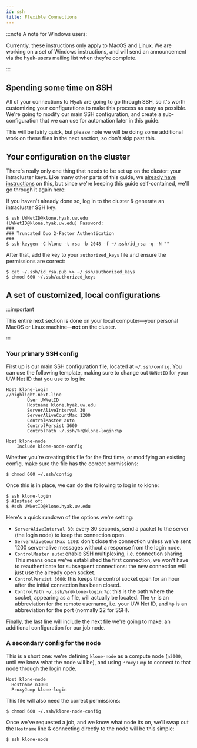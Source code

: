 ```yaml
---
id: ssh
title: Flexible Connections
---
```


:::note A note for Windows users:

Currently, these instructions only apply to MacOS and Linux. We are working
on a set of Windows instructions, and will send an announcement via the hyak-users mailing list
when they're complete.

:::

## Spending some time on SSH
All of your connections to Hyak are going to go through SSH, so it's worth customizing your
configurations to make this process as easy as possible. We're going to modify our main SSH
configuration, and create a sub-configuration that we can use for automation later in this guide.

This will be fairly quick, but please note we will be doing some additional work on these files in the next section, so don't skip past this.

## Your configuration on the cluster
There's really only one thing that needs to be set up on the cluster: your intracluster keys.
Like many other parts of this guide, we [already have instructions](../setup/ssh#intracluster-ssh-keys) on this, but since we're keeping this guide self-contained, we'll go through it again here:

If you haven't already done so, log in to the cluster & generate an intracluster SSH key:
```shell {1} terminal=true
$ ssh UWNetID@klone.hyak.uw.edu
(UWNetID@klone.hyak.uw.edu) Password:
###
### Truncated Duo 2-Factor Authentication
###
$ ssh-keygen -C klone -t rsa -b 2048 -f ~/.ssh/id_rsa -q -N ""
```

After that, add the key to your `authorized_keys` file and ensure the permissions are correct:
```shell terminal=true
$ cat ~/.ssh/id_rsa.pub >> ~/.ssh/authorized_keys
$ chmod 600 ~/.ssh/authorized_keys
```

## A set of customized, local configurations
:::important

This entire next section is done on your local computer—your personal MacOS or Linux machine—**not** on the cluster.

:::

### Your primary SSH config

First up is our main SSH configuration file, located at `~/.ssh/config`.
You can use the following template, making sure to change out `UWNetID` for your UW Net ID that you use to log in:

```shell title="~/.ssh/config"
Host klone-login
//highlight-next-line
        User UWNetID
        Hostname klone.hyak.uw.edu
        ServerAliveInterval 30
        ServerAliveCountMax 1200
        ControlMaster auto
        ControlPersist 3600
        ControlPath ~/.ssh/%r@klone-login:%p

Host klone-node
    Include klone-node-config
```

Whether you're creating this file for the first time, or modifying an existing config, make sure the file has the correct permissions:
```shell terminal=true
$ chmod 600 ~/.ssh/config
```

Once this is in place, we can do the following to log in to klone:
```shell terminal=true
$ ssh klone-login
$ #Instead of:
$ #ssh UWNetID@klone.hyak.uw.edu
```

Here's a quick rundown of the options we're setting:
- `ServerAliveInterval 30`: every 30 seconds, send a packet to the server (the login node) to keep the connection open.
- `ServerAliveCountMax 1200`: don't close the connection unless we've sent 1200 server-alive messages
without a response from the login node.
- `ControlMaster auto`: enable SSH multiplexing, i.e. connection sharing. This means once we've established the first connection,
we won't have to reauthenticate for subsequent connections: the new connection will just use the already open socket.
- `ControlPersist 3600`: this keeps the control socket open for an hour after the initial connection has been closed.
- `ControlPath ~/.ssh/%r@klone-login:%p`: this is the path where the socket, appearing as a file, will actually be located. The `%r` is
an abbreviation for the remote username, i.e. your UW Net ID, and `%p` is an abbreviation for the port (normally 22 for SSH).

Finally, the last line will include the next file we're going to make: an additional configuration for our job node.

### A secondary config for the node

This is a short one: we're defining `klone-node` as a compute node (`n3000`, until we know what the node will be), and
using `ProxyJump` to connect to that node through the login node.

```shell title="~/.ssh/klone-node-config"
Host klone-node
  Hostname n3000
  ProxyJump klone-login
```

This file will also need the correct permissions:

```shell terminal=true
$ chmod 600 ~/.ssh/klone-node-config
```

Once we've requested a job, and we know what node its on, we'll swap out the `Hostname` line &
connecting directly to the node will be this simple:

```shell terminal=true
$ ssh klone-node
```
